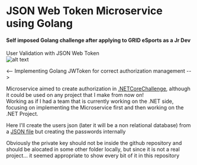 # JSON Web Token Microservice using Golang
#### Self imposed Golang challenge after applying to GRID eSports as a Jr Dev

User Validation with JSON Web Token<br>
![alt text](https://github.com/SebastianRaiquenParisi/JWT-Golang-Microservice/blob/main/documentation-images/JWT-pm-login.jpg?raw=true)


<-- Implementing Golang JWToken for correct authorization management --><br>

Microservice aimed to create authorization in [.NETCoreChallenge](https://github.com/SebastianRaiquenParisi/.NETCoreChallenge), although it could be used on any project that I make from now on!<br>
Working as if I had a team that is currently working on the .NET side, focusing on implementing the Microservice first and then working on the .NET Project.


Here I'll create the users json (later it will be a non relational database) from a [JSON file](https://reqres.in/api/users) but creating the passwords internally


Obviously the private key should not be inside the github repository and should be alocated in some other folder locally, but since it is not a real project... it seemed appropriate to show every bit of it in this repository
